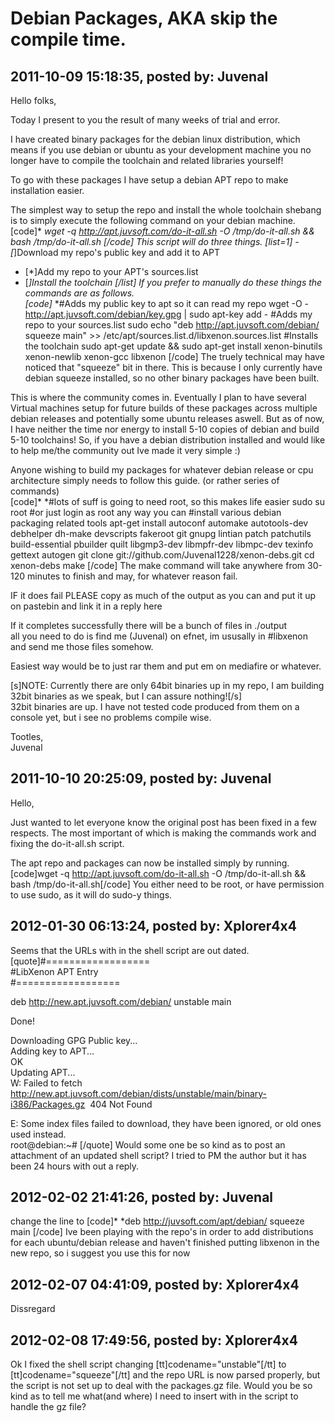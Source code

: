 # Debian Packages, AKA skip the compile time.

## 2011-10-09 15:18:35, posted by: Juvenal

Hello folks,  
   
 Today I present to you the result of many weeks of trial and error.  
   
 I have created binary packages for the debian linux distribution, which means if you use debian or ubuntu as your development machine you no longer have to compile the toolchain and related libraries yourself!  
   
 To go with these packages I have setup a debian APT repo to make installation easier.  
   
 The simplest way to setup the repo and install the whole toolchain shebang is to simply execute the following command on your debian machine.  
 [code]* *wget -q http://apt.juvsoft.com/do-it-all.sh -O /tmp/do-it-all.sh && bash /tmp/do-it-all.sh [/code] This script will do three things. [list=1] - [*]Download my repo's public key and add it to APT
 - [*]Add my repo to your APT's sources.list
 - [*]Install the toolchain
[/list] If you prefer to manually do these things the commands are as follows.  
 [code]* *#Adds my public key to apt so it can read my repo wget -O - http://apt.juvsoft.com/debian/key.gpg | sudo apt-key add - #Adds my repo to your sources.list sudo echo "deb http://apt.juvsoft.com/debian/ squeeze main" >> /etc/apt/sources.list.d/libxenon.sources.list #Installs the toolchain sudo apt-get update && sudo apt-get install xenon-binutils xenon-newlib xenon-gcc libxenon [/code] The truely technical may have noticed that "squeeze" bit in there. This is because I only currently have debian squeeze installed, so no other binary packages have been built.  
   
 This is where the community comes in. Eventually I plan to have several Virtual machines setup for future builds of these packages across multiple debian releases and potentially some ubuntu releases aswell. But as of now, I have neither the time nor energy to install 5-10 copies of debian and build 5-10 toolchains! So, if you have a debian distribution installed and would like to help me/the community out Ive made it very simple :)  
   
 Anyone wishing to build my packages for whatever debian release or cpu architecture simply needs to follow this guide. (or rather series of commands)  
 [code]* *#lots of suff is going to need root, so this makes life easier sudo su root #or just login as root any way you can #install various debian packaging related tools apt-get install autoconf automake autotools-dev debhelper dh-make devscripts fakeroot git gnupg lintian patch patchutils build-essential pbuilder quilt libgmp3-dev libmpfr-dev libmpc-dev texinfo gettext autogen git clone git://github.com/Juvenal1228/xenon-debs.git cd xenon-debs make [/code] The make command will take anywhere from 30-120 minutes to finish and may, for whatever reason fail.  
   
 IF it does fail PLEASE copy as much of the output as you can and put it up on pastebin and link it in a reply here  
   
 If it completes successfully there will be a bunch of files in ./output  
 all you need to do is find me (Juvenal) on efnet, im ususally in #libxenon and send me those files somehow.  
   
 Easiest way would be to just rar them and put em on mediafire or whatever.  
   
 [s]NOTE: Currently there are only 64bit binaries up in my repo, I am building 32bit binaries as we speak, but I can assure nothing![/s]  
 32bit binaries are up. I have not tested code produced from them on a console yet, but i see no problems compile wise.  
   
 Tootles,  
 Juvenal

## 2011-10-10 20:25:09, posted by: Juvenal

Hello,  
   
 Just wanted to let everyone know the original post has been fixed in a few respects. The most important of which is making the commands work and fixing the do-it-all.sh script.  
   
 The apt repo and packages can now be installed simply by running. [code]wget -q http://apt.juvsoft.com/do-it-all.sh -O /tmp/do-it-all.sh && bash /tmp/do-it-all.sh[/code] You either need to be root, or have permission to use sudo, as it will do sudo-y things.

## 2012-01-30 06:13:24, posted by: Xplorer4x4

Seems that the URLs with in the shell script are out dated. [quote]#==================  
 #LibXenon APT Entry  
 #==================  
   
 deb http://new.apt.juvsoft.com/debian/ unstable main  
   
 Done!  
   
 Downloading GPG Public key...  
 Adding key to APT...  
 OK  
 Updating APT...  
 W: Failed to fetch http://new.apt.juvsoft.com/debian/dists/unstable/main/binary-i386/Packages.gz&nbsp; 404 Not Found  
   
 E: Some index files failed to download, they have been ignored, or old ones used instead.  
 root@debian:~# [/quote] Would some one be so kind as to post an attachment of an updated shell script? I tried to PM the author but it has been 24 hours with out a reply.

## 2012-02-02 21:41:26, posted by: Juvenal

change the line to [code]* *deb http://juvsoft.com/apt/debian/ squeeze main [/code] Ive been playing with the repo's in order to add distributions for each ubuntu/debian release and haven't finished putting libxenon in the new repo, so i suggest you use this for now

## 2012-02-07 04:41:09, posted by: Xplorer4x4

Dissregard

## 2012-02-08 17:49:56, posted by: Xplorer4x4

Ok I fixed the shell script changing [tt]codename="unstable"[/tt] to [tt]codename="squeeze"[/tt] and the repo URL is now parsed properly, but the script is not set up to deal with the packages.gz file. Would you be so kind as to tell me what(and where) I need to insert with in the script to handle the gz file?